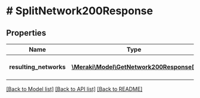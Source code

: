 # # SplitNetwork200Response

## Properties

Name | Type | Description | Notes
------------ | ------------- | ------------- | -------------
**resulting_networks** | [**\Meraki\Model\GetNetwork200Response[]**](GetNetwork200Response.md) | Networks after the split | [optional]

[[Back to Model list]](../../README.md#models) [[Back to API list]](../../README.md#endpoints) [[Back to README]](../../README.md)
